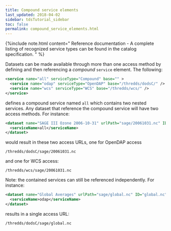 ```yaml
---
title: Compound service elements
last_updated: 2018-04-02
sidebar: tdsTutorial_sidebar
toc: false
permalink: compound_service_elements.html
---
```


{%include note.html content="
Reference documentation - A complete listing of recognized service types can be found in the catalog specification.
" %}

Datasets can be made available through more than one access method by defining and then referencing a _compound_ `service` element. The following:

~~~xml
<service name="all" serviceType="Compound" base="" >
  <service name="odap" serviceType="OpenDAP" base="/thredds/dodsC/" />
  <service name="wcs" serviceType="WCS" base="/thredds/wcs/" />
</service>
~~~

defines a compound service named `all` which contains two nested services.
Any dataset that reference the compound service will have two access methods. For instance:

~~~xml
<dataset name="SAGE III Ozone 2006-10-31" urlPath="sage/20061031.nc" ID="20061031.nc">
  <serviceName>all</serviceName>
</dataset>
~~~

would result in these two access URLs, one for OpenDAP access 

`/thredds/dodsC/sage/20061031.nc`

and one for WCS access:

`/thredds/wcs/sage/20061031.nc`

Note: the contained services can still be referenced independently.
For instance:

~~~xml
<dataset name="Global Averages" urlPath="sage/global.nc" ID="global.nc">
  <serviceName>odap</serviceName>
</dataset>
~~~

results in a single access URL:

`/thredds/dodsC/sage/global.nc`
